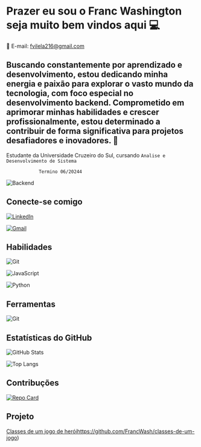 # **Prazer eu sou o Franc Washington seja muito bem vindos aqui 💻**
 🤝
E-mail: fvilela216@gmail.com

 ## Buscando constantemente por aprendizado e desenvolvimento, estou dedicando minha energia e paixão para explorar o vasto mundo da tecnologia, com foco especial no desenvolvimento backend. Comprometido em aprimorar minhas habilidades e crescer profissionalmente, estou determinado a contribuir de forma significativa para projetos desafiadores e inovadores. 🚀

 Estudante da Universidade Cruzeiro do Sul, cursando `Analise e Desenvolvimento de Sistema`

                Termino 06/20244




![Backend](https://navita.com.br/wp-content/uploads/2021/07/Quais-os-tipos-de-licenca-de-softwares.png)

 

## Conecte-se comigo
[![LinkedIn](https://img.shields.io/badge/LinkedIn-0077B5?style=for-the-badge&logo=linkedin&logoColor=white)](https://www.linkedin.com/in/franc-washington-vilela-12446016a/)


[![Gmail](https://img.shields.io/badge/Gmail-333333?style=for-the-badge&logo=gmail&logoColor=red)](mailto:fvilela216@gmail.com)



## Habilidades

![Git](https://img.shields.io/badge/Git-F05032?style=for-the-badge&logo=git&logoColor=white)

![JavaScript](https://img.shields.io/badge/JavaScript-F7DF1E?style=for-the-badge&logo=javascript&logoColor=black)

![Python](https://img.shields.io/badge/python-3670A0?style=for-the-badge&logo=python&logoColor=ffdd54)


## Ferramentas

![Git](https://img.shields.io/badge/GIT-E44C30?style=for-the-badge&logo=git&logoColor=white)


## Estatísticas do GitHub 

![GitHub Stats](https://github-readme-stats.vercel.app/api?username=FrancWash&theme=transparent&bg_color=000&border_color=30A3DC&show_icons=true&icon_color=30A3DC&title_color=E94D5F&text_color=ABC)

![Top Langs](https://github-readme-stats.vercel.app/api/top-langs/?username=FrancWash&layout=compact&theme=transparent&bg_color=000&border_color=30A3DC&text_color=ABC)



## Contribuções

[![Repo Card](https://github-readme-stats.vercel.app/api/pin/?username=FrancWash&repo=dio-lab-open-source&bg_color=000&border_color=30A3DC&show_icons=true&icon_color=30A3DC&title_color=E94D5F&text_color=FFF)](https://github.com/seu_nome_de_usuário/nome_do_seu_repositório)


## Projeto

[Classes de um jogo de herói](https://github.com/FrancWash/classes-de-um-jogo)https://github.com/FrancWash/classes-de-um-jogo)


